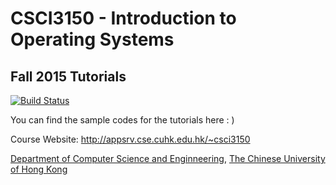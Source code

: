 # CSCI3150 - Introduction to Operating Systems
## Fall 2015 Tutorials
[![Build Status](https://travis-ci.org/calvinkam/csci3150-tutorials-15.svg?branch=master)](https://travis-ci.org/calvinkam/csci3150-tutorials-15)

You can find the sample codes for the tutorials here : )

Course Website: http://appsrv.cse.cuhk.edu.hk/~csci3150

[Department of Computer Science and Enginneering](http://www.cse.cuhk.edu.hk), [The Chinese University of Hong Kong](http://www.cuhk.edu.hk)
